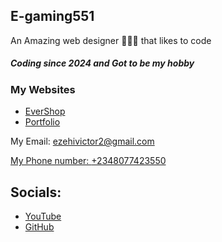 <link rel="stylesheet" href="./styles.css" />

## E-gaming551

  <p>An Amazing web designer 👨🏽‍💻 that likes to code</p>
        <h5>Coding since 2024 and Got to be my hobby</h5>
        <h3>My Websites</h3><ul>
            <li><a href="https://e-gaming551.github.io/EverShop/">EverShop</a></li>
            <li><a href="https://e-gaming551.github.io/Portfolio/">Portfolio</a></li>
        </ul>
          <p>My Email: <a href="mailto:ezehivictor2@gmail.com">ezehivictor2@gmail.com</p>
                      <p>My Phone number: <a href="tel://+2348077423550">+2348077423550</a></p>

## Socials:
- <a href="https://youtube.com/@EverShop2025">YouTube</a>
- <a href="https://github.com/E-gaming551">GitHub</a>